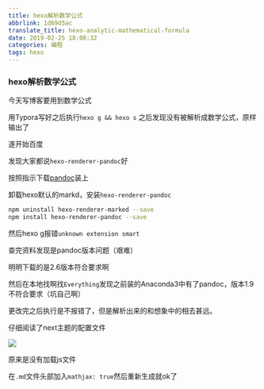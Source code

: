 ```yaml
---
title: hexo解析数学公式
abbrlink: 1d69d5ac
translate_title: hexo-analytic-mathematical-formula
date: 2019-02-25 18:08:32
categories: 编程
tags: hexo
---
```


### hexo解析数学公式

今天写博客要用到数学公式

用Typora写好之后执行`hexo g && hexo s` 之后发现没有被解析成数学公式，原样输出了

遂开始百度

发现大家都说`hexo-renderer-pandoc`好

按照指示下载[pandoc](https://github.com/jgm/pandoc/releases/tag/2.6)装上

卸载hexo默认的markd，安装`hexo-renderer-pandoc`

```bash
npm uninstall hexo-renderer-marked --save
npm install hexo-renderer-pandoc --save
```

然后hexo g报错`unknown extension smart`

查完资料发现是pandoc版本问题（艰难）

明明下载的是2.6版本符合要求啊

然后在本地找啊找`Everything`发现之前装的Anaconda3中有了pandoc，版本1.9不符合要求（坑自己啊）

更改完之后执行是不报错了，但是解析出来的和想象中的相去甚远。

仔细阅读了next主题的配置文件

![](https://wx3.sinaimg.cn/large/8d2ab563gy1g0jk91043qj20mj031mx8.jpg)

原来是没有加载js文件

在`.md`文件头部加入`mathjax: true`然后重新生成就ok了

